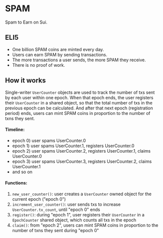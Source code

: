 # SPAM

Spam to Earn on Sui.

<!-- ![Polymedia SPAM](https://spam.polymedia.app/img/open-graph.webp) -->

## ELI5

- One billion SPAM coins are minted every day.
- Users can earn SPAM by sending transactions.
- The more transactions a user sends, the more SPAM they receive.
- There is no proof of work.

## How it works

Single-writer `UserCounter` objects are used to track the number of txs sent by each user within one epoch. When that epoch ends, the user registers their `UserCounter` in a shared object, so that the total number of txs in the previous epoch can be calculated. And after that next epoch (registration period) ends, users can mint SPAM coins in proportion to the number of txns they sent.

#### Timeline:
- epoch 0) user spams UserCounter.0
- epoch 1) user spams UserCounter.1, registers UserCounter.0
- epoch 2) user spams UserCounter.2, registers UserCounter.1, claims UserCounter.0
- epoch 3) user spams UserCounter.3, registers UserCounter.2, claims UserCounter.1
- and so on

#### Functions:
1) `new_user_counter()`: user creates a `UserCounter` owned object for the current epoch ("epoch 0")
2) `increment_user_counter()`: user sends txs to increase `UserCounter.tx_count`, until "epoch 0" ends
3) `register()`: during "epoch 1", user registers their `UserCounter` in a `EpochCounter` shared object, which counts all txs in the epoch
4) `claim()`: from "epoch 2", users can mint SPAM coins in proportion to the number of txns they sent during "epoch 0"
